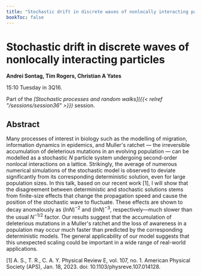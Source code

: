 ```yaml
---
title: "Stochastic drift in discrete waves of nonlocally interacting particles"
bookToc: false
---
```


# Stochastic drift in discrete waves of nonlocally interacting particles

**Andrei Sontag, Tim Rogers, Christian A Yates**

15:10 Tuesday in 3Q16.

Part of the *[Stochastic processes and random walks]({{< relref "/sessions/session36" >}})* session.

## Abstract

Many processes of interest in biology such as the modelling of migration, information dynamics in epidemics, and Muller's ratchet — the irreversible accumulation of deleterious mutations in an evolving population — can be modelled as a stochastic $N$ particle system undergoing second-order nonlocal interactions on a lattice. Strikingly, the average of numerous numerical simulations of the stochastic model is observed to deviate significantly from its corresponding deterministic solution, even for large population sizes. In this talk, based on our recent work [1], I will show that the disagreement between deterministic and stochastic solutions stems from finite-size effects that change the propagation speed and cause the position of the stochastic wave to fluctuate. These effects are shown to decay anomalously as $(ln N)^{-2}$ and $(ln N)^{-3}$, respectively—much slower than the usual $N^{-1/2}$ factor. Our results suggest that the accumulation of deleterious mutations in a Muller's ratchet and the loss of awareness in a population may occur much faster than predicted by the corresponding deterministic models. The general applicability of our model suggests that this unexpected scaling could be important in a wide range of real-world applications.

[1] A. S., T. R., C. A. Y. Physical Review E, vol. 107, no. 1. American Physical Society (APS), Jan. 18, 2023. doi: 10.1103/physreve.107.014128.


